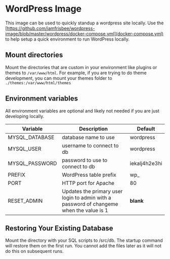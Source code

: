# WordPress Image

This image can be used to quickly standup a wordpress site locally. Use the [https://github.com/iamfrisbee/wordpress-image/blob/master/wordpress/docker-compose.yml](docker-compose.yml) to help setup a quick environment to run WordPress locally.

## Mount directories

Mount the directories that are custom in your environment like plugins or themes to `/var/www/html`. For example, if you are trying to do theme development, you can mount your themes folder to `./themes:/var/www/html/themes`

## Environment variables

All environment variables are optional and likely not needed if you are just developing locally.

Variable | Description | Default
--|--|--
MYSQL_DATABASE | database name to use | wordpress
MYSQL_USER | username to connect to db | wordpress
MYSQL_PASSWORD | password to use to connect to db | iekalj4h2e3hi
PREFIX | WordPress table prefix | wp_
PORT | HTTP port for Apache | 80
RESET_ADMIN | Updates the primary user login to admin with a password of changeme when the value is 1 | **blank**

## Restoring Your Existing Database

Mount the directory with your SQL scripts to /src/db. The startup command will restore them on the first run. You cannot add the files later as it will not do this on subsequent runs.
